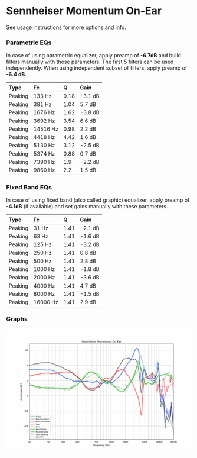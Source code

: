 # Sennheiser Momentum On-Ear
See [usage instructions](https://github.com/jaakkopasanen/AutoEq#usage) for more options and info.

### Parametric EQs
In case of using parametric equalizer, apply preamp of **-6.7dB** and build filters manually
with these parameters. The first 5 filters can be used independently.
When using independent subset of filters, apply preamp of **-6.4 dB**.

| Type    | Fc       |    Q | Gain    |
|:--------|:---------|:-----|:--------|
| Peaking | 133 Hz   | 0.18 | -3.1 dB |
| Peaking | 381 Hz   | 1.04 | 5.7 dB  |
| Peaking | 1676 Hz  | 1.62 | -3.8 dB |
| Peaking | 3692 Hz  | 3.54 | 6.6 dB  |
| Peaking | 14516 Hz | 0.98 | 2.2 dB  |
| Peaking | 4418 Hz  | 4.42 | 1.6 dB  |
| Peaking | 5130 Hz  | 3.12 | -2.5 dB |
| Peaking | 5374 Hz  | 0.88 | 0.7 dB  |
| Peaking | 7390 Hz  | 1.9  | -2.2 dB |
| Peaking | 9860 Hz  | 2.2  | 1.5 dB  |

### Fixed Band EQs
In case of using fixed band (also called graphic) equalizer, apply preamp of **-4.1dB**
(if available) and set gains manually with these parameters.

| Type    | Fc       |    Q | Gain    |
|:--------|:---------|:-----|:--------|
| Peaking | 31 Hz    | 1.41 | -2.1 dB |
| Peaking | 63 Hz    | 1.41 | -1.6 dB |
| Peaking | 125 Hz   | 1.41 | -3.2 dB |
| Peaking | 250 Hz   | 1.41 | 0.8 dB  |
| Peaking | 500 Hz   | 1.41 | 2.8 dB  |
| Peaking | 1000 Hz  | 1.41 | -1.8 dB |
| Peaking | 2000 Hz  | 1.41 | -3.6 dB |
| Peaking | 4000 Hz  | 1.41 | 4.7 dB  |
| Peaking | 8000 Hz  | 1.41 | -1.5 dB |
| Peaking | 16000 Hz | 1.41 | 2.9 dB  |

### Graphs
![](./Sennheiser%20Momentum%20On-Ear.png)